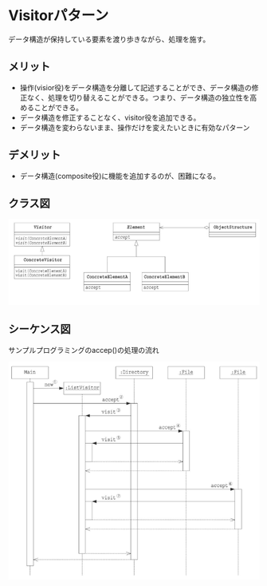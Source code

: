 # Visitorパターン

データ構造が保持している要素を渡り歩きながら、処理を施す。

## メリット

* 操作(visior役)をデータ構造を分離して記述することができ、データ構造の修正なく、処理を切り替えることができる。つまり、データ構造の独立性を高めることができる。
*  データ構造を修正することなく、visitor役を追加できる。
* データ構造を変わらないまま、操作だけを変えたいときに有効なパターン

## デメリット
* データ構造(composite役)に機能を追加するのが、困難になる。

## クラス図

![](./クラス図.png)

## シーケンス図

サンプルプログラミングのaccep()の処理の流れ

![](./シーケンス図.png)